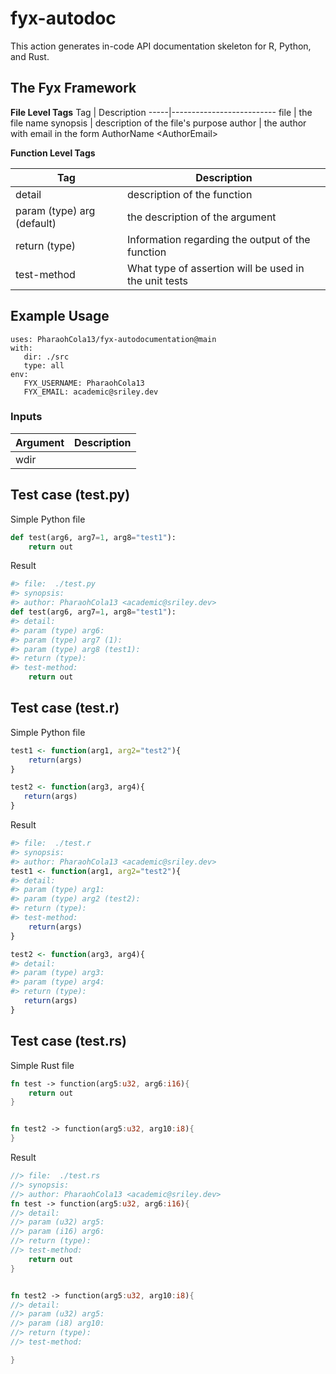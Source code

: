 # fyx-autodoc

This action generates in-code API documentation skeleton for R, Python, and Rust.

## The Fyx Framework

**File Level Tags**
Tag | Description
-----|--------------------------
file | the file name 
synopsis | description of the file's purpose 
author | the author with email in the form AuthorName \<AuthorEmail\>

**Function Level Tags**

Tag | Description
-----|--------------------------
detail | description of the function 
param (type) arg (default) | the description of the argument
return (type) | Information regarding the output of the function
test-method | What type of assertion will be used in the unit tests

## Example Usage
```
uses: PharaohCola13/fyx-autodocumentation@main
with:
   dir: ./src
   type: all
env:
   FYX_USERNAME: PharaohCola13
   FYX_EMAIL: academic@sriley.dev
```

### Inputs

Argument | Description
---------|---------------
wdir | 

## Test case (test.py)

Simple Python file
```Python
def test(arg6, arg7=1, arg8="test1"):
    return out
```
Result
```Python
#> file:  ./test.py
#> synopsis: 
#> author: PharaohCola13 <academic@sriley.dev>
def test(arg6, arg7=1, arg8="test1"):
#> detail: 
#> param (type) arg6:
#> param (type) arg7 (1):
#> param (type) arg8 (test1):
#> return (type): 
#> test-method: 
    return out
```

## Test case (test.r)

Simple Python file
```R
test1 <- function(arg1, arg2="test2"){
    return(args)
}

test2 <- function(arg3, arg4){
   return(args)
}
```
Result
```R
#> file:  ./test.r
#> synopsis: 
#> author: PharaohCola13 <academic@sriley.dev>
test1 <- function(arg1, arg2="test2"){
#> detail: 
#> param (type) arg1:
#> param (type) arg2 (test2):
#> return (type):
#> test-method:
    return(args)
}

test2 <- function(arg3, arg4){
#> detail: 
#> param (type) arg3:
#> param (type) arg4:
#> return (type): 
   return(args)
}
```

## Test case (test.rs)

Simple Rust file
```Rust
fn test -> function(arg5:u32, arg6:i16){
    return out
}


fn test2 -> function(arg5:u32, arg10:i8){
}
```
Result
```Rust
//> file:  ./test.rs
//> synopsis: 
//> author: PharaohCola13 <academic@sriley.dev>
fn test -> function(arg5:u32, arg6:i16){
//> detail: 
//> param (u32) arg5:
//> param (i16) arg6:
//> return (type):
//> test-method:
    return out
}


fn test2 -> function(arg5:u32, arg10:i8){
//> detail: 
//> param (u32) arg5:
//> param (i8) arg10:
//> return (type): 
//> test-method:

}
```
